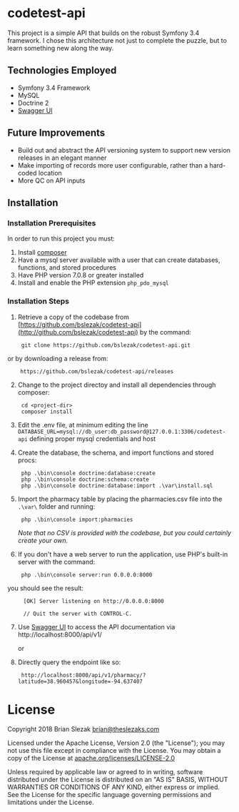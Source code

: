 # codetest-api

This project is a simple API that builds on the robust Symfony 3.4 framework. I chose this architecture not just to
complete the puzzle, but to learn something new along the way.

## Technologies Employed
* Symfony 3.4 Framework
* MySQL
* Doctrine 2
* [Swagger UI](https://swagger.io/swagger-ui/)

## Future Improvements

* Build out and abstract the API versioning system to support new version releases in an elegant manner
* Make importing of records more user configurable, rather than a hard-coded location
* More QC on API inputs

## Installation

### Installation Prerequisites

In order to run this project you must:

1. Install [composer](https://getcomposer.org/download/)
2. Have a mysql server available with a user that can create databases, functions, and stored procedures
3. Have PHP version 7.0.8 or greater installed
4. Install and enable the PHP extension `php_pdo_mysql`

### Installation Steps
1. Retrieve a copy of the codebase from [https://github.com/bslezak/codetest-api](http://github.com/bslezak/codetest-api) 
by the command:
	
		git clone https://github.com/bslezak/codetest-api.git
or by downloading a release from:
	
		https://github.com/bslezak/codetest-api/releases
		
2. Change to the project directoy and install all dependencies through composer:

		cd <project-dir>
		composer install
		
3. Edit the .env file, at minimum editing the line `DATABASE_URL=mysql://db_user:db_password@127.0.0.1:3306/codetest-api` 
defining proper mysql credentials and host
		
4. Create the database, the schema, and import functions and stored procs:
	
		php .\bin\console doctrine:database:create
		php .\bin\console doctrine:schema:create
		php .\bin\console doctrine:database:import .\var\install.sql
		
5. Import the pharmacy table by placing the pharmacies.csv file into the `.\var\` folder and running:

		php .\bin\console import:pharmacies
	_Note that no CSV is provided with the codebase, but you could certainly create your own._
		
6. If you don't have a web server to run the application, use PHP's built-in server with the command:
	
		php .\bin\console server:run 0.0.0.0:8000
you should see the result:

		 [OK] Server listening on http://0.0.0.0:8000
		 
		 // Quit the server with CONTROL-C.
		 
7. Use [Swagger UI](https://swagger.io/swagger-ui/) to access the API documentation via http://localhost:8000/api/v1/

	or

8. Directly query the endpoint like so:

		http://localhost:8000/api/v1/pharmacy/?latitude=38.960457&longitude=-94.637407
		
# License
	
Copyright 2018 Brian Slezak <brian@theslezaks.com>

Licensed under the Apache License, Version 2.0 (the "License");
you may not use this file except in compliance with the License.
You may obtain a copy of the License at  [apache.org/licenses/LICENSE-2.0](http://www.apache.org/licenses/LICENSE-2.0)
   
Unless required by applicable law or agreed to in writing, software
distributed under the License is distributed on an "AS IS" BASIS,
WITHOUT WARRANTIES OR CONDITIONS OF ANY KIND, either express or implied.
See the License for the specific language governing permissions and
limitations under the License.
